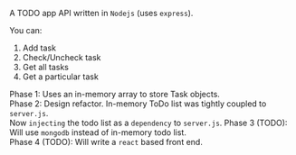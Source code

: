 A TODO app API written in `Nodejs` (uses `express`).

You can:
1. Add task
2. Check/Uncheck task
3. Get all tasks
4. Get a particular task

Phase 1: Uses an in-memory array to store Task objects.  
Phase 2: Design refactor. In-memory ToDo list was tightly coupled to `server.js`.  
        Now `injecting` the todo list as a `dependency` to `server.js`.
Phase 3 (TODO): Will use `mongodb` instead of in-memory todo list.  
Phase 4 (TODO): Will write a `react` based front end.  
